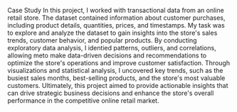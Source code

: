 Case Study
In this project, I worked with transactional data from an online retail store.
The dataset contained information about customer purchases, including product details, quantities, prices, and timestamps.
My task was to explore and analyze the dataset to gain insights into the store's sales trends, customer behavior, and popular products.
By conducting exploratory data analysis, I identied patterns, outliers, and correlations, allowing meto make data-driven decisions and recommendations
to optimize the store's operations and improve customer satisfaction.
Through visualizations and statistical analysis, I uncovered key trends, such as the busiest sales months, best-selling products, and the store's most valuable customers. 
Ultimately, this project aimed to provide actionable insights that can drive strategic business decisions and enhance the store's overall performance in the competitive online retail market.
